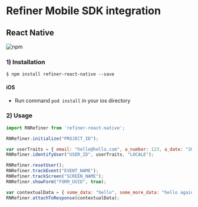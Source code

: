 # Refiner Mobile SDK integration

## React Native

![npm](https://img.shields.io/npm/v/refiner-react-native)


### 1) Installation

`$ npm install refiner-react-native --save`


#### iOS

- Run command `pod install` in your ios directory


### 2) Usage
```javascript
import RNRefiner from 'refiner-react-native';

RNRefiner.initialize("PROJECT_ID");

var userTraits = { email: "hello@hello.com", a_number: 123, a_date: "2022-16-04 12:00:00" };
RNRefiner.identifyUser("USER_ID", userTraits, "LOCALE");

RNRefiner.resetUser();
RNRefiner.trackEvent("EVENT_NAME");
RNRefiner.trackScreen("SCREEN_NAME");
RNRefiner.showForm("FORM_UUID", true);

var contextualData = { some_data: "hello", some_more_data: "hello again" };
RNRefiner.attachToResponse(contextualData);
```
